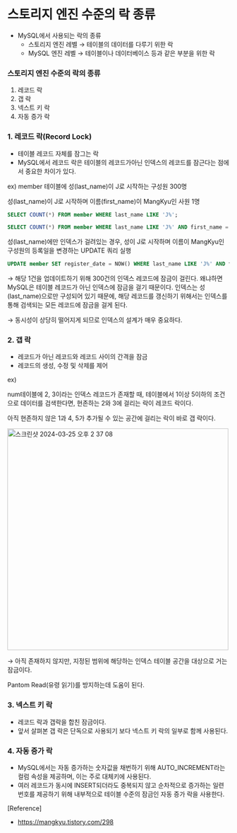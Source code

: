 # 스토리지 엔진 수준의 락 종류

- MySQL에서 사용되는 락의 종류
    - 스토리지 엔진 레벨
      → 테이블의 데이터를 다루기 위한 락
    - MySQL 엔진 레벨
      → 테이블이나 데이터베이스 등과 같은 부분을 위한 락


### 스토리지 엔진 수준의 락의 종류

1. 레코드 락
2. 갭 락
3. 넥스트 키 락
4. 자동 증가 락

### 1. 레코드 락(Record Lock)

- 테이블 레코드 자체를 잠그는 락
- MySQL에서 레코드 락은 테이블의 레코드가아닌 인덱스의 레코드를 잠근다는 점에서 중요한 차이가 있다.

ex)
member 테이블에 성(last_name)이 J로 시작하는 구성원 300명

성(last_name)이 J로 시작하며 이름(first_name)이 MangKyu인 사원 1명

```sql
SELECT COUNT(*) FROM member WHERE last_name LIKE 'J%';

SELECT COUNT(*) FROM member WHERE last_name LIKE 'J%' AND first_name = 'MangKyu';
```

성(last_name)에만 인덱스가 걸려있는 경우, 성이 J로 시작하며 이름이 MangKyu인 구성원의 등록일을 변경하는 UPDATE 쿼리 실행

```sql
UPDATE member SET register_date = NOW() WHERE last_name LIKE 'J%' AND first_name = 'MangKyu';
```

→ 해당 1건을 업데이트하기 위해 300건의 인덱스 레코드에 잠금이 걸린다. 왜냐하면 MySQL은 테이블 레코드가 아닌 인덱스에 잠금을 걸기 때문이다. 인덱스는 성(last_name)으로만 구성되어 있기 때문에, 해당 레코드를 갱신하기 위해서는 인덱스를 통해 검색되는 모든 레코드에 잠금을 걸게 된다.

→ 동시성이 상당히 떨어지게 되므로 인덱스의 설계가 매우 중요하다.

### 2. 갭 락

- 레코드가 아닌 레코드와 레코드 사이의 간격을 잠금
- 레코드의 생성, 수정 및 삭제를 제어

ex)

num테이블에 2, 3이라는 인덱스 레코드가 존재할 때, 테이블에서 1이상 5이하의 조건으로 데이터를 검색한다면, 현존하는 2와 3에 걸리는 락이 레코드 락이다.

아직 현존하지 않은 1과 4, 5가 추가될 수 있는 공간에 걸리는 락이 바로 갭 락이다.

<img width="501" alt="스크린샷 2024-03-25 오후 2 37 08" src="https://github.com/COW-edu/COW-Spring-3/assets/127813439/fe68454a-c6d2-4162-bdd4-53a1ffbd183c">

→ 아직 존재하지 않지만, 지정된 범위에 해당하는 인덱스 테이블 공간을 대상으로 거는 잠금이다.

Pantom Read(유령 읽기)를 방지하는데 도움이 된다.

### 3. 넥스트 키 락

- 레코드 락과 갭락을 합친 잠금이다.
- 앞서 살펴본 갭 락은 단독으로 사용되기 보다 넥스트 키 락의 일부로 함께 사용된다.

### 4. 자동 증가 락

- MySQL에서는 자동 증가하는 숫자값을 채번하기 위해 AUTO_INCREMENT라는 컬럼 속성을 제공하며, 이는 주로 대체키에 사용된다.
- 여러 레코드가 동시에 INSERT되더라도 중복되지 않고 순차적으로 증가하는 일련번호를 제공하기 위해 내부적으로 테이블 수준의 잠금인  자동 증가 락을 사용한다.

[Reference]
- https://mangkyu.tistory.com/298